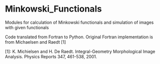 # Minkowski_Functionals
Modules for calculation of Minkowski functionals and simulation of images with given functionals

Code translated from Fortran to Python. Original Fortran implementation is from Michaelsen and Raedt [1]

[1]: K. Michielsen and H. De Raedt. Integral-Geometry Morphological Image Analysis.
Physics Reports 347, 461-538, 2001.
